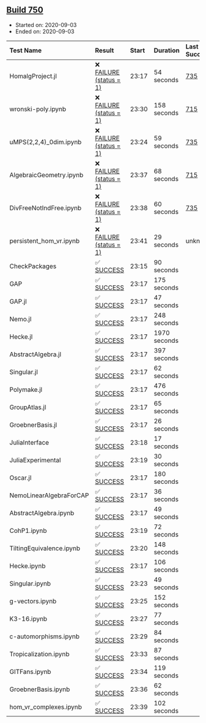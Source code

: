 ## [Build 750](https://oscarci.mathematik.uni-kl.de/job/oscar-stable/750/)

* Started on: 2020-09-03
* Ended on: 2020-09-03

| Test Name    | Result | Start | Duration | Last Success | First Failure |
|:-------------|:-------|:------|:---------|:-------------|:--------------|
| HomalgProject.jl | ❌ [FAILURE (status = 1)](https://oscarci.mathematik.uni-kl.de/job/oscar-stable/750/artifact/logs/build-750/HomalgProject.jl.log) | 23:17 | 54 seconds | [735](https://oscarci.mathematik.uni-kl.de/job/oscar-stable/735/) | [736](https://oscarci.mathematik.uni-kl.de/job/oscar-stable/736/) |
| wronski-poly.ipynb | ❌ [FAILURE (status = 1)](https://oscarci.mathematik.uni-kl.de/job/oscar-stable/750/artifact/logs/build-750/wronski-poly.ipynb.log) | 23:30 | 158 seconds | [715](https://oscarci.mathematik.uni-kl.de/job/oscar-stable/715/) | [716](https://oscarci.mathematik.uni-kl.de/job/oscar-stable/716/) |
| uMPS(2,2,4)_0dim.ipynb | ❌ [FAILURE (status = 1)](https://oscarci.mathematik.uni-kl.de/job/oscar-stable/750/artifact/logs/build-750/uMPS-2-2-4-_0dim.ipynb.log) | 23:24 | 59 seconds | [735](https://oscarci.mathematik.uni-kl.de/job/oscar-stable/735/) | [736](https://oscarci.mathematik.uni-kl.de/job/oscar-stable/736/) |
| AlgebraicGeometry.ipynb | ❌ [FAILURE (status = 1)](https://oscarci.mathematik.uni-kl.de/job/oscar-stable/750/artifact/logs/build-750/AlgebraicGeometry.ipynb.log) | 23:37 | 68 seconds | [715](https://oscarci.mathematik.uni-kl.de/job/oscar-stable/715/) | [716](https://oscarci.mathematik.uni-kl.de/job/oscar-stable/716/) |
| DivFreeNotIndFree.ipynb | ❌ [FAILURE (status = 1)](https://oscarci.mathematik.uni-kl.de/job/oscar-stable/750/artifact/logs/build-750/DivFreeNotIndFree.ipynb.log) | 23:38 | 60 seconds | [735](https://oscarci.mathematik.uni-kl.de/job/oscar-stable/735/) | [736](https://oscarci.mathematik.uni-kl.de/job/oscar-stable/736/) |
| persistent_hom_vr.ipynb | ❌ [FAILURE (status = 1)](https://oscarci.mathematik.uni-kl.de/job/oscar-stable/750/artifact/logs/build-750/persistent_hom_vr.ipynb.log) | 23:41 | 29 seconds | unknown | unknown |
| CheckPackages | ✅ [SUCCESS](https://oscarci.mathematik.uni-kl.de/job/oscar-stable/750/artifact/logs/build-750/CheckPackages.log) | 23:15 | 90 seconds |  |  |
| GAP | ✅ [SUCCESS](https://oscarci.mathematik.uni-kl.de/job/oscar-stable/750/artifact/logs/build-750/GAP.log) | 23:17 | 175 seconds |  |  |
| GAP.jl | ✅ [SUCCESS](https://oscarci.mathematik.uni-kl.de/job/oscar-stable/750/artifact/logs/build-750/GAP.jl.log) | 23:17 | 47 seconds |  |  |
| Nemo.jl | ✅ [SUCCESS](https://oscarci.mathematik.uni-kl.de/job/oscar-stable/750/artifact/logs/build-750/Nemo.jl.log) | 23:17 | 248 seconds |  |  |
| Hecke.jl | ✅ [SUCCESS](https://oscarci.mathematik.uni-kl.de/job/oscar-stable/750/artifact/logs/build-750/Hecke.jl.log) | 23:17 | 1970 seconds |  |  |
| AbstractAlgebra.jl | ✅ [SUCCESS](https://oscarci.mathematik.uni-kl.de/job/oscar-stable/750/artifact/logs/build-750/AbstractAlgebra.jl.log) | 23:17 | 397 seconds |  |  |
| Singular.jl | ✅ [SUCCESS](https://oscarci.mathematik.uni-kl.de/job/oscar-stable/750/artifact/logs/build-750/Singular.jl.log) | 23:17 | 62 seconds |  |  |
| Polymake.jl | ✅ [SUCCESS](https://oscarci.mathematik.uni-kl.de/job/oscar-stable/750/artifact/logs/build-750/Polymake.jl.log) | 23:17 | 476 seconds |  |  |
| GroupAtlas.jl | ✅ [SUCCESS](https://oscarci.mathematik.uni-kl.de/job/oscar-stable/750/artifact/logs/build-750/GroupAtlas.jl.log) | 23:17 | 65 seconds |  |  |
| GroebnerBasis.jl | ✅ [SUCCESS](https://oscarci.mathematik.uni-kl.de/job/oscar-stable/750/artifact/logs/build-750/GroebnerBasis.jl.log) | 23:17 | 26 seconds |  |  |
| JuliaInterface | ✅ [SUCCESS](https://oscarci.mathematik.uni-kl.de/job/oscar-stable/750/artifact/logs/build-750/JuliaInterface.log) | 23:18 | 17 seconds |  |  |
| JuliaExperimental | ✅ [SUCCESS](https://oscarci.mathematik.uni-kl.de/job/oscar-stable/750/artifact/logs/build-750/JuliaExperimental.log) | 23:19 | 30 seconds |  |  |
| Oscar.jl | ✅ [SUCCESS](https://oscarci.mathematik.uni-kl.de/job/oscar-stable/750/artifact/logs/build-750/Oscar.jl.log) | 23:17 | 180 seconds |  |  |
| NemoLinearAlgebraForCAP | ✅ [SUCCESS](https://oscarci.mathematik.uni-kl.de/job/oscar-stable/750/artifact/logs/build-750/NemoLinearAlgebraForCAP.log) | 23:17 | 36 seconds |  |  |
| AbstractAlgebra.ipynb | ✅ [SUCCESS](https://oscarci.mathematik.uni-kl.de/job/oscar-stable/750/artifact/logs/build-750/AbstractAlgebra.ipynb.log) | 23:17 | 49 seconds |  |  |
| CohP1.ipynb | ✅ [SUCCESS](https://oscarci.mathematik.uni-kl.de/job/oscar-stable/750/artifact/logs/build-750/CohP1.ipynb.log) | 23:19 | 72 seconds |  |  |
| TiltingEquivalence.ipynb | ✅ [SUCCESS](https://oscarci.mathematik.uni-kl.de/job/oscar-stable/750/artifact/logs/build-750/TiltingEquivalence.ipynb.log) | 23:20 | 148 seconds |  |  |
| Hecke.ipynb | ✅ [SUCCESS](https://oscarci.mathematik.uni-kl.de/job/oscar-stable/750/artifact/logs/build-750/Hecke.ipynb.log) | 23:17 | 106 seconds |  |  |
| Singular.ipynb | ✅ [SUCCESS](https://oscarci.mathematik.uni-kl.de/job/oscar-stable/750/artifact/logs/build-750/Singular.ipynb.log) | 23:23 | 49 seconds |  |  |
| g-vectors.ipynb | ✅ [SUCCESS](https://oscarci.mathematik.uni-kl.de/job/oscar-stable/750/artifact/logs/build-750/g-vectors.ipynb.log) | 23:25 | 152 seconds |  |  |
| K3-16.ipynb | ✅ [SUCCESS](https://oscarci.mathematik.uni-kl.de/job/oscar-stable/750/artifact/logs/build-750/K3-16.ipynb.log) | 23:27 | 77 seconds |  |  |
| c-automorphisms.ipynb | ✅ [SUCCESS](https://oscarci.mathematik.uni-kl.de/job/oscar-stable/750/artifact/logs/build-750/c-automorphisms.ipynb.log) | 23:29 | 84 seconds |  |  |
| Tropicalization.ipynb | ✅ [SUCCESS](https://oscarci.mathematik.uni-kl.de/job/oscar-stable/750/artifact/logs/build-750/Tropicalization.ipynb.log) | 23:33 | 87 seconds |  |  |
| GITFans.ipynb | ✅ [SUCCESS](https://oscarci.mathematik.uni-kl.de/job/oscar-stable/750/artifact/logs/build-750/GITFans.ipynb.log) | 23:34 | 119 seconds |  |  |
| GroebnerBasis.ipynb | ✅ [SUCCESS](https://oscarci.mathematik.uni-kl.de/job/oscar-stable/750/artifact/logs/build-750/GroebnerBasis.ipynb.log) | 23:36 | 62 seconds |  |  |
| hom_vr_complexes.ipynb | ✅ [SUCCESS](https://oscarci.mathematik.uni-kl.de/job/oscar-stable/750/artifact/logs/build-750/hom_vr_complexes.ipynb.log) | 23:39 | 102 seconds |  |  |
